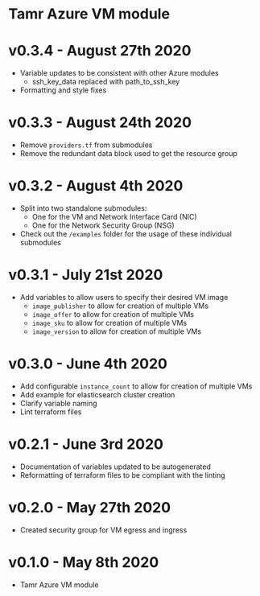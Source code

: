 # Tamr Azure VM module
# v0.3.4 - August 27th 2020
* Variable updates to be consistent with other Azure modules
    * ssh_key_data replaced with path_to_ssh_key
* Formatting and style fixes

# v0.3.3 - August 24th 2020
* Remove `providers.tf` from submodules
* Remove the redundant data block used to get the resource group

# v0.3.2 - August 4th 2020
* Split into two standalone submodules:
    * One for the VM and Network Interface Card (NIC)
    * One for the Network Security Group (NSG)
* Check out the `/examples` folder for the usage of these individual submodules

# v0.3.1 - July 21st 2020
* Add variables to allow users to specify their desired VM image
    * `image_publisher` to allow for creation of multiple VMs
    * `image_offer` to allow for creation of multiple VMs
    * `image_sku` to allow for creation of multiple VMs
    * `image_version` to allow for creation of multiple VMs

# v0.3.0 - June 4th 2020
* Add configurable `instance_count` to allow for creation of multiple VMs
* Add example for elasticsearch cluster creation
* Clarify variable naming
* Lint terraform files

# v0.2.1 - June 3rd 2020
* Documentation of variables updated to be autogenerated
* Reformatting of terraform files to be compliant with the linting

# v0.2.0 - May 27th 2020
* Created security group for VM egress and ingress

# v0.1.0 - May 8th 2020
* Tamr Azure VM module
